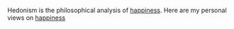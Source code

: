 Hedonism is the philosophical analysis of [happiness](happiness.md). Here are my personal views on [happiness](happiness.md)
